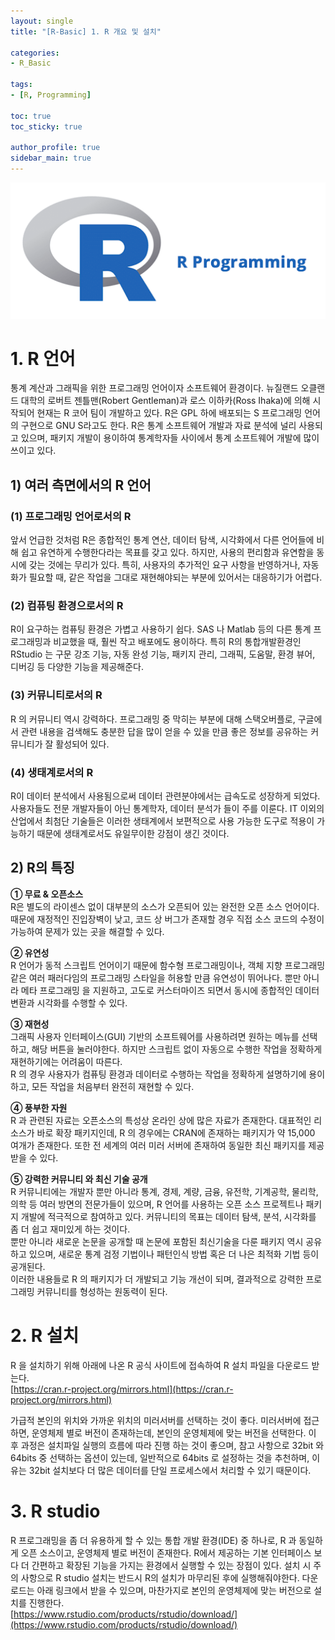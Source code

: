 ```yaml
---
layout: single
title: "[R-Basic] 1. R 개요 및 설치"

categories:
- R_Basic

tags:
- [R, Programming]

toc: true
toc_sticky: true

author_profile: true
sidebar_main: true
---
```


![r](/assets/images/blog_template/R.jpg)

# 1. R 언어
통계 계산과 그래픽을 위한 프로그래밍 언어이자 소프트웨어 환경이다. 뉴질랜드 오클랜드 대학의 로버트 젠틀맨(Robert Gentleman)과 로스 이하카(Ross Ihaka)에 의해 시작되어 현재는 R 코어 팀이 개발하고 있다. R은 GPL 하에 배포되는 S 프로그래밍 언어의 구현으로 GNU S라고도 한다. R은 통계 소프트웨어 개발과 자료 분석에 널리 사용되고 있으며, 패키지 개발이 용이하여 통계학자들 사이에서 통계 소프트웨어 개발에 많이 쓰이고 있다.<br>

## 1) 여러 측면에서의 R 언어
### (1) 프로그래밍 언어로서의 R
앞서 언급한 것처럼 R은 종합적인 통계 연산, 데이터 탐색, 시각화에서 다른 언어들에 비해 쉽고 유연하게 수행한다라는 목표를 갖고 있다. 하지만, 사용의 편리함과 유연함을 동시에 갖는 것에는 무리가 있다. 특히, 사용자의 추가적인 요구 사항을 반영하거나,  자동화가 필요할 때, 같은 작업을 그대로 재현해야되는 부분에 있어서는 대응하기가 어렵다.

### (2) 컴퓨팅 환경으로서의 R
R이 요구하는 컴퓨팅 환경은 가볍고 사용하기 쉽다. SAS 나 Matlab 등의 다른 통계 프로그래밍과 비교했을 때, 훨씬 작고 배포에도 용이하다. 특히 R의 통합개발환경인 RStudio 는 구문 강조 기능, 자동 완성 기능, 패키지 관리, 그래픽, 도움말, 환경 뷰어, 디버깅 등 다양한 기능을 제공해준다.

### (3) 커뮤니티로서의 R
R 의 커뮤니티 역시 강력하다. 프로그래밍 중 막히는 부분에 대해 스택오버플로, 구글에서 관련 내용을 검색해도 충분한 답을 많이 얻을 수 있을 만큼 좋은 정보를 공유하는 커뮤니티가 잘 활성되어 있다.

### (4) 생태계로서의 R
R이 데이터 분석에서 사용됨으로써 데이터 관련분야에서는 급속도로 성장하게 되었다. 사용자들도 전문 개발자들이 아닌 통계학자, 데이터 분석가 들이 주를 이룬다.  IT 이외의 산업에서 최첨단 기술들은 이러한 생태계에서 보편적으로 사용 가능한 도구로 적용이 가능하기 때문에 생태계로서도 유일무이한 강점이 생긴 것이다.

## 2) R의 특징
<b>① 무료 & 오픈소스</b><br>
R은 별도의 라이센스 없이 대부분의 소스가 오픈되어 있는 완전한 오픈 소스 언어이다. 때문에 재정적인 진입장벽이 낮고, 코드 상 버그가 존재할 경우 직접 소스 코드의 수정이 가능하여 문제가 있는 곳을 해결할 수 있다.<br>

<b>② 유연성</b><br>
R 언어가 동적 스크립트 언어이기 때문에 함수형 프로그래밍이나, 객체 지향 프로그래밍 같은 여러 패러다임의 프로그래밍 스타일을 허용할 만큼 유연성이 뛰어나다. 뿐만 아니라 메타 프로그래밍 을 지원하고, 고도로 커스터마이즈 되면서 동시에 종합적인 데이터 변환과 시각화를 수행할 수 있다.<br>

<b>③ 재현성</b><br>
그래픽 사용자 인터페이스(GUI) 기반의 소프트웨어를 사용하려면 원하는 메뉴를 선택하고, 해당 버튼을 눌러야한다. 하지만 스크립트 없이 자동으로 수행한 작업을 정확하게 재현하기에는 어려움이 따른다.<br>
R 의 경우 사용자가 컴퓨팅 환경과 데이터로 수행하는 작업을 정확하게 설명하기에 용이하고, 모든 작업을 처음부터 완전히 재현할 수 있다.

<b>④ 풍부한 자원</b><br>
R 과 관련된 자료는 오픈소스의 특성상 온라인 상에 많은 자료가 존재한다. 대표적인 리소스가 바로 확장 패키지인데, R 의 경우에는 CRAN에 존재하는 패키지가 약 15,000 여개가 존재한다. 또한 전 세계의 여러 미러 서버에 존재하여 동일한 최신 패키지를 제공받을 수 있다.

<b>⑤ 강력한 커뮤니티 와 최신 기술 공개</b><br>
R 커뮤니티에는 개발자 뿐만 아니라 통계, 경제, 계량, 금융, 유전학, 기계공학, 물리학, 의학 등 여러 방면의 전문가들이 있으며, R 언어를 사용하는 오픈 소스 프로젝트나 패키지 개발에 적극적으로 참여하고 있다. 커뮤니티의 목표는 데이터 탐색, 분석, 시각화를 좀 더 쉽고 재미있게 하는 것이다.<br>
뿐만 아니라 새로운 논문을 공개할 때 논문에 포함된 최신기술을 다룬 패키지 역시 공유하고 있으며, 새로운 통계 검정 기법이나 패턴인식 방법 혹은 더 나은 최적화 기법 등이 공개된다.<br>
이러한 내용들로 R 의 패키지가 더 개발되고 기능 개선이 되며, 결과적으로 강력한 프로그래밍 커뮤니티를 형성하는 원동력이 된다.

# 2. R 설치
R 을 설치하기 위해 아래에 나온 R 공식 사이트에 접속하여 R 설치 파일을 다운로드 받는다.<br>
[https://cran.r-project.org/mirrors.html](https://cran.r-project.org/mirrors.html)

가급적 본인의 위치와 가까운 위치의 미러서버를 선택하는 것이 좋다. 미러서버에 접근하면, 운영체제 별로 버전이 존재하는데, 본인의 운영체제에 맞는 버전을 선택한다.
이 후 과정은 설치파일 실행의 흐름에 따라 진행 하는 것이 좋으며, 참고 사항으로 32bit 와 64bits  중 선택하는 옵션이 있는데, 일반적으로 64bits 로 설정하는 것을 추천하며, 이유는 32bit 설치보다 더 많은 데이터를 단일 프로세스에서 처리할 수 있기 때문이다.

# 3. R studio
R 프로그래밍을 좀 더 유용하게 할 수 있는 통합 개발 환경(IDE) 중 하나로,  R 과 동일하게 오픈 소스이고, 운영체제 별로 버전이 존재한다. R에서 제공하는 기본 인터페이스 보다  더 간편하고 확장된 기능을 가지는 환경에서 실행할 수 있는 장점이 있다. 설치 시 주의 사항으로  R studio 설치는 반드시 R의 설치가 마무리된 후에 실행해줘야한다.
다운로드는 아래 링크에서 받을 수 있으며, 마찬가지로 본인의 운영체제에 맞는 버전으로 설치를 진행한다.<br>
[https://www.rstudio.com/products/rstudio/download/](https://www.rstudio.com/products/rstudio/download/)


